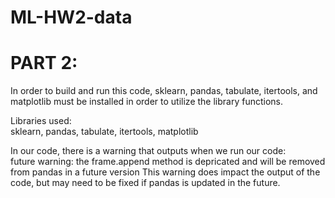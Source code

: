 # ML-HW2-data

# PART 2:<br>
In order to build and run this code, sklearn, pandas, tabulate, itertools, and matplotlib must be installed in order to utilize the library functions.

Libraries used:<br>
sklearn, pandas, tabulate, itertools, matplotlib

In our code, there is a warning that outputs when we run our code:<br>
future warning: the frame.append method is depricated and will be removed from pandas in a future version 
This warning does impact the output of the code, but may need to be fixed if pandas is updated in the future.
